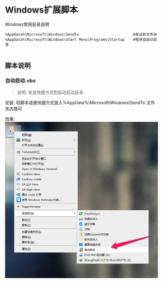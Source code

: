 # Windows扩展脚本

Windows常用目录说明
```
%AppData%\Microsoft\Windows\SendTo                         #发送到文件夹
%AppData%\Microsoft\Windows\Start Menu\Programs\Startup    #程序自启动目录


```

## 脚本说明

### 自动启动.vbs    
> 说明: 发送快捷方式到自动启动目录

安装: 
将脚本或者快捷方式放入%AppData%\Microsoft\Windows\SendTo 文件夹内既可

效果:
![](./Resource/SendToStart.png)

